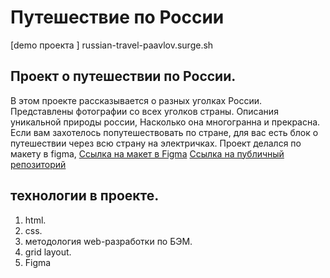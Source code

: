 #  Путешествие по России

[demo проекта ] russian-travel-paavlov.surge.sh

## Проект о путешествии по России.

В этом проекте рассказывается о разных уголках России. Представлены фотографии со всех уголков страны. Описания уникальной природы россии,
Насколько она многогранна и прекрасна. Если вам
захотелось попутешествовать по стране, для вас есть блок о путешествии через всю страну на
электричках. Проект делался по макету в figma,
[Ссылка на макет в Figma](https://www.figma.com/file/5S2WSbEFL6awjVWJ0NWL8Q/Sprint-3_-Russia-_-desktop-mobile?node-id=28503%3A0)
[Ссылка на публичный репозиторий](https://pavelatr111.github.io/russian-travel/)

## технологии в проекте.
1. html.
2. css.
3. методология web-разработки по БЭМ.
4. grid layout.
5. Figma
